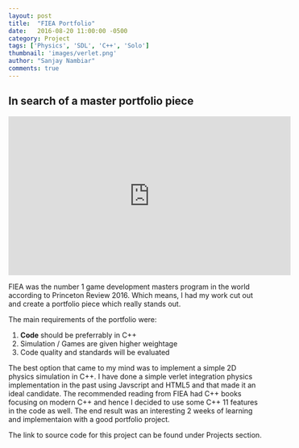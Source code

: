 ```yaml
---
layout: post
title:  "FIEA Portfolio"
date:   2016-08-20 11:00:00 -0500
category: Project
tags: ['Physics', 'SDL', 'C++', 'Solo']
thumbnail: 'images/verlet.png'
author: "Sanjay Nambiar"
comments: true
---
```


## In search of a master portfolio piece

<div class='embed-container'>
	<iframe width="560" height="315" src="https://www.youtube.com/embed/wyHwtGQhywU" frameborder="0" allowfullscreen></iframe>
</div>

FIEA was the number 1 game development masters program in the world according to Princeton Review 2016. Which means, I had my work cut out and create a portfolio piece which really stands out.

The main requirements of the portfolio were:

1. **Code** should be preferrably in C++
2. Simulation / Games are given higher weightage
3. Code quality and standards will be evaluated

The best option that came to my mind was to implement a simple 2D physics simulation in C++. I have done a simple verlet integration physics implementation in the past using Javscript and HTML5 and that made it an ideal candidate. The recommended reading from FIEA had C++ books focusing on modern C++ and hence I decided to use some C++ 11 features in the code as well. The end result was an interesting 2 weeks of learning and implementaion with a good portfolio project.

The link to source code for this project can be found under Projects section.